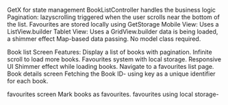 GetX for state management 
BookListController handles the business logic
Pagination: lazyscrolling triggered when the user scrolls near the bottom of the list.
Favourites are stored locally using GetStorage
Mobile View: Uses a ListView.builder
Tablet View: Uses a GridView.builder
data is being loaded, a shimmer effect
Map-based data passing. No model class required.


Book list Screen 
Features:
Display a list of books with pagination.
Infinite scroll to load more books.
Favourites system with local storage.
Responsive UI
Shimmer effect while loading books.
Navigate to a favourites list page.
Book details screen
Fetching the Book ID- using key as a unique identifier for each book.

favourites screen
Mark books as favourites.
favourites using local storage-
